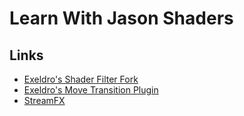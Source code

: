 # Learn With Jason Shaders

## Links

- [Exeldro's Shader Filter Fork](https://github.com/exeldro/obs-shaderfilter)
- [Exeldro's Move Transition Plugin](https://github.com/exeldro/obs-move-transition)
- [StreamFX](https://github.com/Xaymar/obs-StreamFX)
